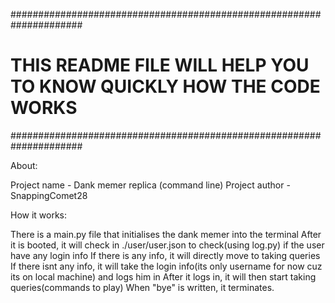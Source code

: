 
#####################################################################
# THIS README FILE WILL HELP YOU TO KNOW QUICKLY HOW THE CODE WORKS #
#####################################################################

About:

Project name - Dank memer replica (command line)
Project author - SnappingComet28


How it works:

There is a main.py file that initialises the dank memer into the terminal
After it is booted, it will check in ./user/user.json to check(using log.py) if the user have any login info
If there is any info, it will directly move to taking queries 
If there isnt any info, it will take the login info(its only username for now cuz its on local machine) and logs him in
After it logs in, it will then start taking queries(commands to play)
When "bye" is written, it terminates.